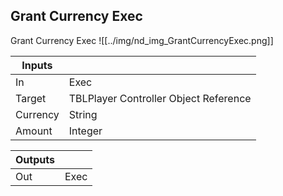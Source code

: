 ## Grant Currency Exec
Grant Currency Exec
![[../img/nd_img_GrantCurrencyExec.png]]

|Inputs||
|--|--|
| In | Exec |
| Target | TBLPlayer Controller Object Reference |
| Currency | String |
| Amount | Integer |

|Outputs||
|--|--|
| Out | Exec |
